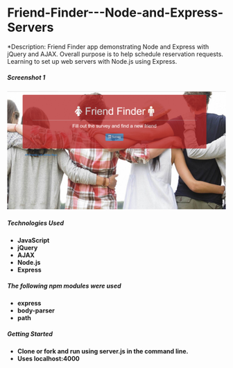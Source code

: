 # Friend-Finder---Node-and-Express-Servers

*Description: Friend Finder app demonstrating Node and Express with jQuery and AJAX.
Overall purpose is to help schedule reservation requests.
Learning to set up web servers with Node.js using Express.

##### Screenshot 1
![Friend Finder](/images-readme/home.PNG?raw=true)

##### Technologies Used
* **JavaScript**
* **jQuery**
* **AJAX**
* **Node.js**
* **Express**

##### The following npm modules were used
* **express**
* **body-parser**
* **path**

##### Getting Started
* **Clone or fork and run using server.js in the command line.**
* **Uses localhost:4000**
